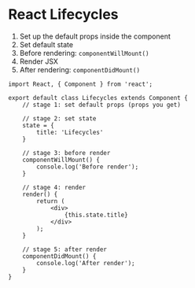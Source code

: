 # React Lifecycles

1. Set up the default props inside the component
2. Set default state
3. Before rendering: `componentWillMount()`
4. Render JSX
5. After rendering: `componentDidMount()`

```
import React, { Component } from 'react';

export default class Lifecycles extends Component {
    // stage 1: set default props (props you get)
    
    // stage 2: set state
    state = {
        title: 'Lifecycles'
    }

    // stage 3: before render
    componentWillMount() {
        console.log('Before render');
    }

    // stage 4: render
    render() {
        return (
            <div>
                {this.state.title}
            </div>
        );
    }

    // stage 5: after render
    componentDidMount() {
        console.log('After render');
    }
}
```
